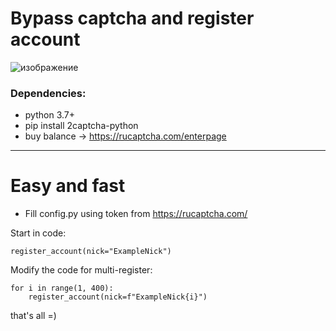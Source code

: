 # Bypass captcha and register account
![изображение](https://github.com/MrBonjur/AutoRegVime/assets/55990897/da54550a-1e24-4ee7-b6b3-a194eaba8337)

### Dependencies:
* python 3.7+
* pip install 2captcha-python
* buy balance -> https://rucaptcha.com/enterpage
---
# Easy and fast
* Fill config.py using token from https://rucaptcha.com/

Start in code:
```
register_account(nick="ExampleNick")
```

Modify the code for multi-register:
```
for i in range(1, 400):
    register_account(nick=f"ExampleNick{i}")
```

that's all =)
